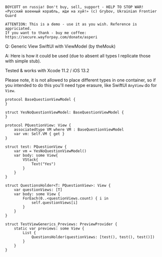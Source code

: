 ```
BOYCOTT on russia! Don't buy, sell, support - HELP TO STOP WAR!
«Русский военный корабль, иди на хуй!» (c) Grybov, Ukrainian Frontier Guard

ATTENTION: This is a demo - use it as you wish. Reference is appriciated.
If you want to thank - buy me coffee: https://secure.wayforpay.com/donate/asperi
```

Q: Generic View SwiftUI with ViewModel (by theMouk)

A: Here is how it could be used (due to absent all types I replicate those with simple stub). 

Tested & works with Xcode 11.2 / iOS 13.2

Please note, it is not allowed to place different types in one container, so if you intended to do this you'll need type erasure, like SwiftUI `AnyView` do for `View`.

    protocol BaseQuestionViewModel {
    }
    
    struct YesNoQuestionViewModel: BaseQuestionViewModel {
    }
    
    protocol PQuestionView: View {
        associatedtype VM where VM : BaseQuestionViewModel
        var vm: Self.VM { get }
    }
    
    struct test: PQuestionView {
        var vm = YesNoQuestionViewModel()
        var body: some View{
            VStack{
                Text("Yes")
            }
        }
    }
    
    struct QuestionsHolder<T: PQuestionView>: View {
        var questionViews: [T]
        var body: some View {
            ForEach(0..<questionViews.count) { i in
                self.questionViews[i]
            }
        }
    }
    
    struct TestViewGenerics_Previews: PreviewProvider {
        static var previews: some View {
            List {
                QuestionsHolder(questionViews: [test(), test(), test()])
            }
        }
    }

